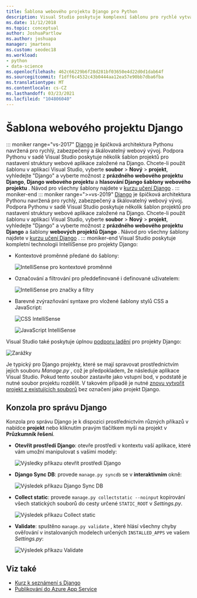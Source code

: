 ```yaml
---
title: Šablona webového projektu Django pro Python
description: Visual Studio poskytuje komplexní šablonu pro rychlé vytváření Django webových aplikací pomocí Pythonu.
ms.date: 11/12/2018
ms.topic: conceptual
author: JoshuaPartlow
ms.author: joshuapa
manager: jmartens
ms.custom: seodec18
ms.workload:
- python
- data-science
ms.openlocfilehash: 462c66229b6f28d281bf03650e4d22d0d1dab64f
ms.sourcegitcommit: f1dff6c4532c43b0444aa12ea57e90bb7dba6fba
ms.translationtype: MT
ms.contentlocale: cs-CZ
ms.lasthandoff: 03/23/2021
ms.locfileid: "104806040"
---
```

# <a name="django-web-project-template"></a>Šablona webového projektu Django
::: moniker range="vs-2017"
[Django](https://www.djangoproject.com/) je špičková architektura Pythonu navržená pro rychlý, zabezpečený a škálovatelný webový vývoj. Podpora Pythonu v sadě Visual Studio poskytuje několik šablon projektů pro nastavení struktury webové aplikace založené na Django. Chcete-li použít šablonu v aplikaci Visual Studio, vyberte **soubor**  >  **Nový**  >  **projekt**, vyhledejte "Django" a vyberte možnost z **prázdného webového projektu Django**, **Django webového projektu** a **hlasování Django šablony webového projektu** . Návod pro všechny šablony najdete v [kurzu učení Django](learn-django-in-visual-studio-step-01-project-and-solution.md) .
::: moniker-end
::: moniker range=">=vs-2019"
[Django](https://www.djangoproject.com/) je špičková architektura Pythonu navržená pro rychlý, zabezpečený a škálovatelný webový vývoj. Podpora Pythonu v sadě Visual Studio poskytuje několik šablon projektů pro nastavení struktury webové aplikace založené na Django. Chcete-li použít šablonu v aplikaci Visual Studio, vyberte **soubor**  >  **Nový**  >  **projekt**, vyhledejte "Django" a vyberte možnost z **prázdného webového projektu Django** a šablony **webových projektů Django** . Návod pro všechny šablony najdete v [kurzu učení Django](learn-django-in-visual-studio-step-01-project-and-solution.md) .
::: moniker-end
Visual Studio poskytuje kompletní technologii IntelliSense pro projekty Django:

- Kontextové proměnné předané do šablony:

    ![IntelliSense pro kontextové proměnné](media/template-django-intellisense.png)

- Označování a filtrování pro předdefinované i definované uživatelem:

    ![IntelliSense pro značky a filtry](media/template-django-intellisense-filter.png)

- Barevné zvýrazňování syntaxe pro vložené šablony stylů CSS a JavaScript:

    ![CSS IntelliSense](media/template-django-intellisense-css.png)

    ![JavaScript IntelliSense](media/template-django-intellisense-js.png)

Visual Studio také poskytuje úplnou [podporu ladění](debugging-python-in-visual-studio.md) pro projekty Django:

![Zarážky](media/template-django-debugging.png)

Je typický pro Django projekty, které se mají spravovat prostřednictvím jejich souboru *Manage.py* , což je předpokladem, že následuje aplikace Visual Studio. Pokud tento soubor zastavíte jako vstupní bod, v podstatě je nutné soubor projektu rozdělit. V takovém případě je nutné [znovu vytvořit projekt z existujících souborů](managing-python-projects-in-visual-studio.md#create-a-project-from-existing-files) bez označení jako projekt Django.

## <a name="django-management-console"></a>Konzola pro správu Django

Konzola pro správu Django je k dispozici prostřednictvím různých příkazů v nabídce **projekt** nebo kliknutím pravým tlačítkem myši na projekt v **Průzkumník řešení**.

- **Otevřít prostředí Django**: otevře prostředí v kontextu vaší aplikace, které vám umožní manipulovat s vašimi modely:

    ![Výsledky příkazu otevřít prostředí Django](media/template-django-console-shell.png)

- **Django Sync DB**: provede `manage.py syncdb` se v **interaktivním** okně:

    ![Výsledek příkazu Django Sync DB](media/template-django-console-sync-db.png)

- **Collect static**: provede `manage.py collectstatic --noinput` kopírování všech statických souborů do cesty určené `STATIC_ROOT` v *Settings.py*.

    ![Výsledek příkazu Collect static](media/template-django-console-collect-static.png)

- **Validate**: spuštěno `manage.py validate` , které hlásí všechny chyby ověřování v instalovaných modelech určených `INSTALLED_APPS` ve vašem *Settings.py*:

    ![Výsledek příkazu Validate](media/template-django-console-validate.png)

## <a name="see-also"></a>Viz také

- [Kurz k seznámení s Django](learn-django-in-visual-studio-step-01-project-and-solution.md)
- [Publikování do Azure App Service](publishing-python-web-applications-to-azure-from-visual-studio.md)
